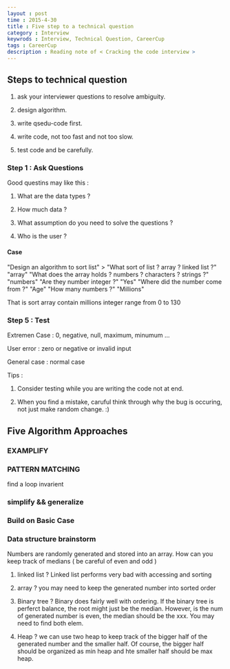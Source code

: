 ```yaml
---
layout : post
time : 2015-4-30
title : Five step to a technical question
category : Interview
keywrods : Interview, Technical Question, CareerCup
tags : CareerCup
description : Reading note of < Cracking the code interview >
---
```


## Steps to technical question

1.	ask your interviewer questions to resolve ambiguity.

2.	design algorithm.

3.	write qsedu-code first.

4.	write code, not too fast and not too slow.

5.	test code and be carefully.

### Step 1 : Ask Questions

Good questins may like this :

1.	What are the data types ?

2.	How much data ?

3.	What assumption do you need to solve the questions ?

4.	Who is the user ?

#### Case

"Design an algorithm to sort list" > "What sort of list ? array ? linked list ?" "array" 
"What does the array holds ? numbers ? characters ? strings ?" "numbers" 
"Are they number integer ?" "Yes"
"Where did the number come from ?" "Age"
"How many numbers ?" "Millions"

That is sort array contain millions integer range from 0 to 130

### Step 5 : Test

Extremen Case : 0, negative, null, maximum, minumum ...

User error : zero or negative or invalid input

General case : normal case

Tips : 
1.	Consider testing while you are writing the code not at end.

2.	When you find a mistake, caruful think through why the bug is occuring, not just make random change. :)


## Five Algorithm Approaches

### EXAMPLIFY

### PATTERN MATCHING

find a loop invarient

### simplify && generalize

### Build on Basic Case

### Data structure brainstorm

Numbers are randomly generated and stored into an array. How can you keep track of medians ( be careful of even and odd )

1.	linked list ? Linked list performs very bad with accessing and sorting

2.	array ? you may need to keep the generated number into sorted order

3.	Binary tree ? Binary does fairly well with ordering. If the binary tree is perferct balance, the root might just be the median. However, is the num of generated number is even, the median should be the xxx. You may need to find both elem.

4.	Heap ? we can use two heap to keep track of the bigger half of the generated number and the smaller half. Of course, the bigger half should be organized as min heap and hte smaller half should be max heap.
